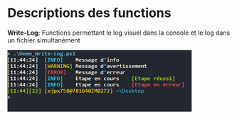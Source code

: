Descriptions des functions
=======

 **Write-Log:**
 Functions permettant le log visuel dans la console et le log dans un fichier simultanément
 
![enter image description here](https://github.com/SynapsysIT/Powershell/raw/master/Ressources/Images/Write-Log.png)
